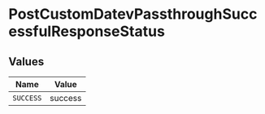 # PostCustomDatevPassthroughSuccessfulResponseStatus


## Values

| Name      | Value     |
| --------- | --------- |
| `SUCCESS` | success   |